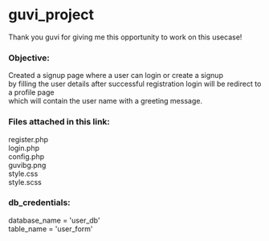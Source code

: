 # guvi_project
Thank you guvi for giving me this opportunity to work on this usecase!

### Objective:
Created a signup page where a user can login or create a signup <br> by filling the user details after successful registration login  will be redirect to a profile page <br> which will contain the user name with a greeting message.

### Files attached in this link:
register.php <br>
login.php <br>
config.php <br>
guvibg.png <br>
style.css <br>
style.scss <br>

### db_credentials:
database_name = 'user_db' <br>
table_name = 'user_form' <br>
